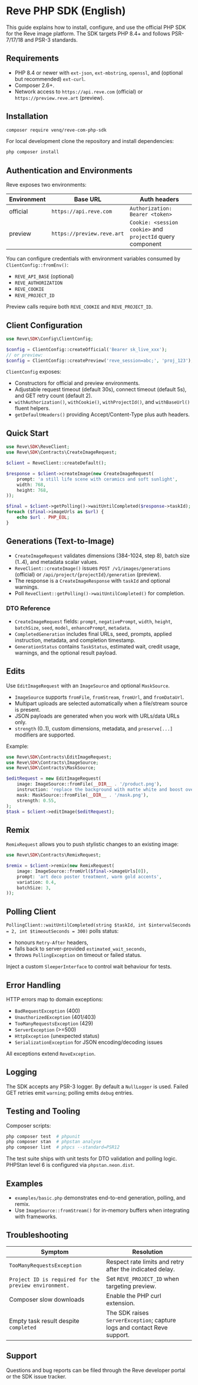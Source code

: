 # Reve PHP SDK (English)

This guide explains how to install, configure, and use the official PHP SDK for the Reve image platform. The SDK targets PHP 8.4+ and follows PSR-7/17/18 and PSR-3 standards.

## Requirements

- PHP 8.4 or newer with `ext-json`, `ext-mbstring`, `openssl`, and (optional but recommended) `ext-curl`.
- Composer 2.6+.
- Network access to `https://api.reve.com` (official) or `https://preview.reve.art` (preview).

## Installation

```bash
composer require venq/reve-com-php-sdk
```

For local development clone the repository and install dependencies:

```bash
php composer install
```

## Authentication and Environments

Reve exposes two environments:

| Environment | Base URL | Auth headers |
|-------------|----------|--------------|
| official    | `https://api.reve.com` | `Authorization: Bearer <token>` |
| preview     | `https://preview.reve.art` | `Cookie: <session cookie>` and `projectId` query component |

You can configure credentials with environment variables consumed by `ClientConfig::fromEnv()`:

- `REVE_API_BASE` (optional)
- `REVE_AUTHORIZATION`
- `REVE_COOKIE`
- `REVE_PROJECT_ID`

Preview calls require both `REVE_COOKIE` and `REVE_PROJECT_ID`.

## Client Configuration

```php
use Reve\SDK\Config\ClientConfig;

$config = ClientConfig::createOfficial('Bearer sk_live_xxx');
// or preview:
$config = ClientConfig::createPreview('reve_session=abc;', 'proj_123');
```

`ClientConfig` exposes:

- Constructors for official and preview environments.
- Adjustable request timeout (default 30s), connect timeout (default 5s), and GET retry count (default 2).
- `withAuthorization()`, `withCookie()`, `withProjectId()`, and `withBaseUrl()` fluent helpers.
- `getDefaultHeaders()` providing Accept/Content-Type plus auth headers.

## Quick Start

```php
use Reve\SDK\ReveClient;
use Reve\SDK\Contracts\CreateImageRequest;

$client = ReveClient::createDefault();

$response = $client->createImage(new CreateImageRequest(
    prompt: 'a still life scene with ceramics and soft sunlight',
    width: 768,
    height: 768,
));

$final = $client->getPolling()->waitUntilCompleted($response->taskId);
foreach ($final->imageUrls as $url) {
    echo $url . PHP_EOL;
}
```

## Generations (Text-to-Image)

- `CreateImageRequest` validates dimensions (384-1024, step 8), batch size (1..4), and metadata scalar values.
- `ReveClient::createImage()` issues `POST /v1/images/generations` (official) or `/api/project/{projectId}/generation` (preview).
- The response is a `CreateImageResponse` with `taskId` and optional warnings.
- Poll `ReveClient::getPolling()->waitUntilCompleted()` for completion.

### DTO Reference

- `CreateImageRequest` fields: `prompt`, `negativePrompt`, `width`, `height`, `batchSize`, `seed`, `model`, `enhancePrompt`, `metadata`.
- `CompletedGeneration` includes final URLs, seed, prompts, applied instruction, metadata, and completion timestamp.
- `GenerationStatus` contains `TaskStatus`, estimated wait, credit usage, warnings, and the optional result payload.

## Edits

Use `EditImageRequest` with an `ImageSource` and optional `MaskSource`.

- `ImageSource` supports `fromFile`, `fromStream`, `fromUrl`, and `fromDataUrl`.
- Multipart uploads are selected automatically when a file/stream source is present.
- JSON payloads are generated when you work with URLs/data URLs only.
- `strength` (0..1), custom dimensions, metadata, and `preserve[...]` modifiers are supported.

Example:

```php
use Reve\SDK\Contracts\EditImageRequest;
use Reve\SDK\Contracts\ImageSource;
use Reve\SDK\Contracts\MaskSource;

$editRequest = new EditImageRequest(
    image: ImageSource::fromFile(__DIR__ . '/product.png'),
    instruction: 'replace the background with matte white and boost overall exposure',
    mask: MaskSource::fromFile(__DIR__ . '/mask.png'),
    strength: 0.55,
);
$task = $client->editImage($editRequest);
```

## Remix

`RemixRequest` allows you to push stylistic changes to an existing image:

```php
use Reve\SDK\Contracts\RemixRequest;

$remix = $client->remix(new RemixRequest(
    image: ImageSource::fromUrl($final->imageUrls[0]),
    prompt: 'art deco poster treatment, warm gold accents',
    variation: 0.4,
    batchSize: 3,
));
```

## Polling Client

`PollingClient::waitUntilCompleted(string $taskId, int $intervalSeconds = 2, int $timeoutSeconds = 300)` polls status:

- honours `Retry-After` headers,
- falls back to server-provided `estimated_wait_seconds`,
- throws `PollingException` on timeout or failed status.

Inject a custom `SleeperInterface` to control wait behaviour for tests.

## Error Handling

HTTP errors map to domain exceptions:

- `BadRequestException` (400)
- `UnauthorizedException` (401/403)
- `TooManyRequestsException` (429)
- `ServerException` (>=500)
- `HttpException` (unexpected status)
- `SerializationException` for JSON encoding/decoding issues

All exceptions extend `ReveException`.

## Logging

The SDK accepts any PSR-3 logger. By default a `NullLogger` is used. Failed GET retries emit `warning`; polling emits `debug` entries.

## Testing and Tooling

Composer scripts:

```bash
php composer test  # phpunit
php composer stan  # phpstan analyse
php composer lint  # phpcs --standard=PSR12
```

The test suite ships with unit tests for DTO validation and polling logic. PHPStan level 6 is configured via `phpstan.neon.dist`.

## Examples

- `examples/basic.php` demonstrates end-to-end generation, polling, and remix.
- Use `ImageSource::fromStream()` for in-memory buffers when integrating with frameworks.

## Troubleshooting

| Symptom | Resolution |
|---------|------------|
| `TooManyRequestsException` | Respect rate limits and retry after the indicated delay. |
| `Project ID is required for the preview environment.` | Set `REVE_PROJECT_ID` when targeting preview. |
| Composer slow downloads | Enable the PHP curl extension. |
| Empty task result despite `completed` | The SDK raises `ServerException`; capture logs and contact Reve support. |

## Support

Questions and bug reports can be filed through the Reve developer portal or the SDK issue tracker.
